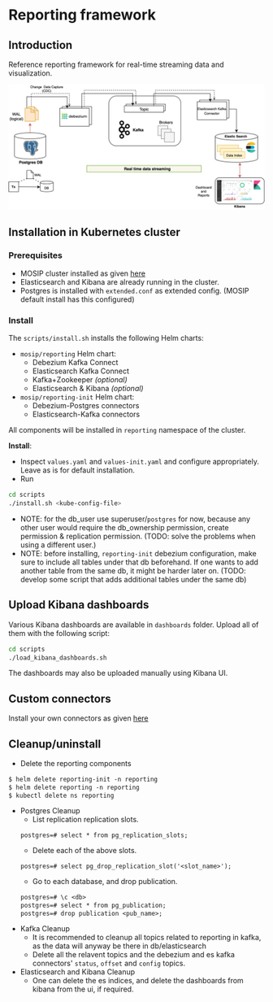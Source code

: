 # Reporting framework

## Introduction
Reference reporting framework for real-time streaming data and visualization.  

![](docs/images/reporting_architecture.png)

## Installation in Kubernetes cluster

### Prerequisites
 
* MOSIP cluster installed as given [here](https://github.com/mosip/mosip-infra/tree/1.2.0_v3/deployment/v3)
* Elasticsearch and Kibana are already running in the cluster. 
* Postgres is installed with `extended.conf` as extended config. (MOSIP default install has this configured)

###  Install
The `scripts/install.sh` installs the following Helm charts:
  - `mosip/reporting` Helm chart:
    - Debezium Kafka Connect
    - Elasticsearch Kafka Connect 
    - Kafka+Zookeeper _(optional)_
    - Elasticsearch & Kibana _(optional)_
  - `mosip/reporting-init` Helm chart:
    - Debezium-Postgres connectors
    - Elasticsearch-Kafka connectors

All components will be installed in `reporting` namespace of the cluster.

**Install**:
- Inspect `values.yaml` and `values-init.yaml` and configure appropriately.  Leave as is for default installation.
- Run
```sh
cd scripts
./install.sh <kube-config-file>
```

- NOTE: for the db_user use superuser/`postgres` for now, because any other user would require the db_ownership permission, create permission & replication permission. (TODO: solve the problems when using a different user.)
- NOTE: before installing, `reporting-init` debezium configuration, make sure to include all tables under that db beforehand. If one wants to add another table from the same db, it might be harder later on. (TODO: develop some script that adds additional tables under the same db)

## Upload Kibana dashboards
Various Kibana dashboards are available in `dashboards` folder.  Upload all of them with the following script:
```sh
cd scripts
./load_kibana_dashboards.sh
```
The dashboards may also be uploaded manually using Kibana UI.

## Custom connectors

Install your own connectors as given [here](docs/connectors.md)

## Cleanup/uninstall

- Delete the reporting components
```
$ helm delete reporting-init -n reporting
$ helm delete reporting -n reporting
$ kubectl delete ns reporting
```
- Postgres Cleanup
    - List replication replication slots.
    ```
    postgres=# select * from pg_replication_slots;
    ```
    - Delete each of the above slots.
    ```
    postgres=# select pg_drop_replication_slot('<slot_name>');
    ```
    - Go to each database, and drop publication.
    ```
    postgres=# \c <db>
    postgres=# select * from pg_publication;
    postgres=# drop publication <pub_name>;
    ```
- Kafka Cleanup
    - It is recommended to cleanup all topics related to reporting in kafka, as the data will anyway be there in db/elasticsearch
    - Delete all the relavent topics and the debezium and es kafka connectors' `status`, `offset` and `config` topics.
- Elasticsearch and Kibana Cleanup
    - One can delete the es indices, and delete the dashboards from kibana from the ui, if required.
